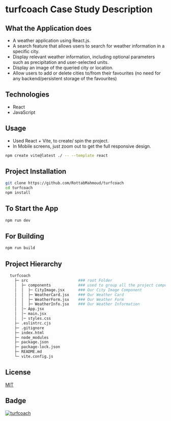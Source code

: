 # turfcoach Case Study Description

## What the Application does

- A weather application using React.js.
- A search feature that allows users to search for weather information in a specific city.
- Display relevant weather information, including optional parameters such as precipitation and user-selected units.
- Display an image of the queried city or location.
- Allow users to add or delete cities to/from their favourites (no need for any backend/persistent storage of the favourites)

## Technologies

- React
- JavaScript

## Usage

- Used React + Vite, to create/ spin the project.
- In Mobile screens, just zoom out to get the full responsive design.

```bash
npm create vite@latest ./ -- --template react
```

## Project Installation

```bash
git clone https://github.com/RottabMahmoud/turfcoach
cd turfcoach
npm install
```

## To Start the App

```bash
npm run dev
```

## For Building

```bash
npm run build
```

## Project Hierarchy

```bash
  turfcoach
    ├─ src                      ### root Folder
    │  ├─ components            ### used to group all the project components
    │  │  ├─ CityImage.jsx      ### Our City Image Component
    │  │  ├─ WeatherCard.jsx    ### Our Weather Card
    │  │  ├─ WeatherForm.jsx    ### Our Weather Form
    │  │  ├─ WeatherInfo.jsx    ### Our Weather Information
    │  │─ App.jsx
    │  │─ main.jsx
    │  │─ styles.css
    ├─ .eslintrc.cjs
    ├─ .gitignore
    ├─ index.html
    ├─ node_modules
    ├─ package.json
    ├─ package-lock.json
    ├─ README.md
    └─ vite.config.js
```

## License

[MIT](https://choosealicense.com/licenses/mit/)

## Badge

<a href="https://www.turfcoach.com/"> <img src="https://img.shields.io/badge/turfcoach-Mahmoud_Rottab-blue" alt="turfcoach" /> </a>
